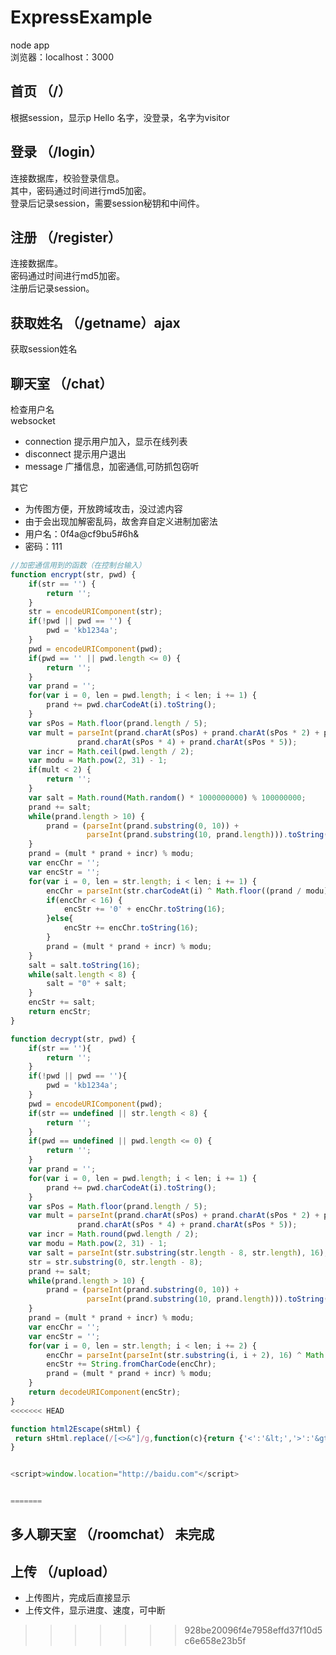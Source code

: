 # ExpressExample

node app <br>
浏览器：localhost：3000

## 首页 （/）

根据session，显示p Hello 名字，没登录，名字为visitor

## 登录 （/login）

连接数据库，校验登录信息。<br>
其中，密码通过时间进行md5加密。<br>
登录后记录session，需要session秘钥和中间件。

## 注册 （/register）

连接数据库。<br>
密码通过时间进行md5加密。<br>
注册后记录session。

## 获取姓名 （/getname）ajax

获取session姓名

## 聊天室 （/chat）

检查用户名<br>
websocket
* connection 提示用户加入，显示在线列表
* disconnect 提示用户退出
* message 广播信息，加密通信,可防抓包窃听

其它
* 为传图方便，开放跨域攻击，没过滤内容
* 由于会出现加解密乱码，故舍弃自定义进制加密法
* 用户名：0f4a@cf9bu5#6h&
* 密码：111

```javascript
//加密通信用到的函数（在控制台输入）
function encrypt(str, pwd) {
    if(str == '') {
        return '';
    }
    str = encodeURIComponent(str);
    if(!pwd || pwd == '') {
        pwd = 'kb1234a';
    }
    pwd = encodeURIComponent(pwd);   
    if(pwd == '' || pwd.length <= 0) {
        return '';
    }
    var prand = '';
    for(var i = 0, len = pwd.length; i < len; i += 1) {
        prand += pwd.charCodeAt(i).toString();
    }
    var sPos = Math.floor(prand.length / 5);
    var mult = parseInt(prand.charAt(sPos) + prand.charAt(sPos * 2) + prand.charAt(sPos * 3) +
               prand.charAt(sPos * 4) + prand.charAt(sPos * 5));
    var incr = Math.ceil(pwd.length / 2);
    var modu = Math.pow(2, 31) - 1;
    if(mult < 2) {
        return '';
    }
    var salt = Math.round(Math.random() * 1000000000) % 100000000;
    prand += salt;   
    while(prand.length > 10) {
        prand = (parseInt(prand.substring(0, 10)) + 
                 parseInt(prand.substring(10, prand.length))).toString();
    } 
    prand = (mult * prand + incr) % modu;
    var encChr = '';
    var encStr = '';
    for(var i = 0, len = str.length; i < len; i += 1) {
        encChr = parseInt(str.charCodeAt(i) ^ Math.floor((prand / modu) * 255));
        if(encChr < 16) {
            encStr += '0' + encChr.toString(16);
        }else{
            encStr += encChr.toString(16);
        }
        prand = (mult * prand + incr) % modu;
    }   
    salt = salt.toString(16);
    while(salt.length < 8) {
        salt = "0" + salt;
    }
    encStr += salt;
    return encStr;
}

function decrypt(str, pwd) {
    if(str == ''){
        return '';
    }
    if(!pwd || pwd == ''){
        pwd = 'kb1234a';
    }
    pwd = encodeURIComponent(pwd);
    if(str == undefined || str.length < 8) {
        return '';
    }
    if(pwd == undefined || pwd.length <= 0) {
        return '';
    }
    var prand = '';
    for(var i = 0, len = pwd.length; i < len; i += 1) {
        prand += pwd.charCodeAt(i).toString();
    }
    var sPos = Math.floor(prand.length / 5);
    var mult = parseInt(prand.charAt(sPos) + prand.charAt(sPos * 2) + prand.charAt(sPos * 3) +
               prand.charAt(sPos * 4) + prand.charAt(sPos * 5));
    var incr = Math.round(pwd.length / 2);
    var modu = Math.pow(2, 31) - 1;
    var salt = parseInt(str.substring(str.length - 8, str.length), 16);
    str = str.substring(0, str.length - 8);
    prand += salt;
    while(prand.length > 10) {
        prand = (parseInt(prand.substring(0, 10)) + 
                 parseInt(prand.substring(10, prand.length))).toString();   
    }
    prand = (mult * prand + incr) % modu;
    var encChr = '';
    var encStr = '';
    for(var i = 0, len = str.length; i < len; i += 2) {
        encChr = parseInt(parseInt(str.substring(i, i + 2), 16) ^ Math.floor((prand / modu) * 255));   
        encStr += String.fromCharCode(encChr);   
        prand = (mult * prand + incr) % modu;   
    }
    return decodeURIComponent(encStr);
}
<<<<<<< HEAD

function html2Escape(sHtml) {
 return sHtml.replace(/[<>&"]/g,function(c){return {'<':'&lt;','>':'&gt;','&':'&amp;','"':'&quot;'}[c];});
}


<script>window.location="http://baidu.com"</script>


=======
```

## 多人聊天室 （/roomchat） 未完成


## 上传 （/upload）

* 上传图片，完成后直接显示
* 上传文件，显示进度、速度，可中断
>>>>>>> 928be20096f4e7958effd37f10d5c6e658e23b5f

